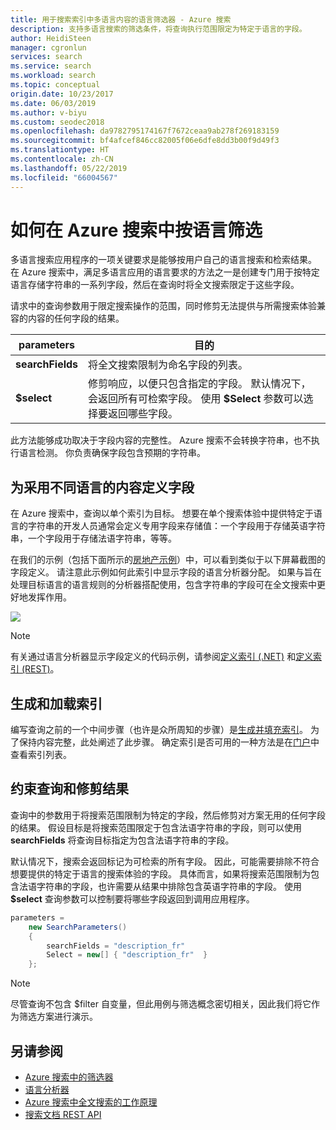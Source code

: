 ```yaml
---
title: 用于搜索索引中多语言内容的语言筛选器 - Azure 搜索
description: 支持多语言搜索的筛选条件，将查询执行范围限定为特定于语言的字段。
author: HeidiSteen
manager: cgronlun
services: search
ms.service: search
ms.workload: search
ms.topic: conceptual
origin.date: 10/23/2017
ms.date: 06/03/2019
ms.author: v-biyu
ms.custom: seodec2018
ms.openlocfilehash: da9782795174167f7672ceaa9ab278f269183159
ms.sourcegitcommit: bf4afcef846cc82005f06e6dfe8dd3b00f9d49f3
ms.translationtype: HT
ms.contentlocale: zh-CN
ms.lasthandoff: 05/22/2019
ms.locfileid: "66004567"
---
```

# <a name="how-to-filter-by-language-in-azure-search"></a>如何在 Azure 搜索中按语言筛选 

多语言搜索应用程序的一项关键要求是能够按用户自己的语言搜索和检索结果。 在 Azure 搜索中，满足多语言应用的语言要求的方法之一是创建专门用于按特定语言存储字符串的一系列字段，然后在查询时将全文搜索限定于这些字段。

请求中的查询参数用于限定搜索操作的范围，同时修剪无法提供与所需搜索体验兼容的内容的任何字段的结果。

| parameters | 目的 |
|-----------|--------------|
| **searchFields** | 将全文搜索限制为命名字段的列表。 |
| **$select** | 修剪响应，以便只包含指定的字段。 默认情况下，会返回所有可检索字段。 使用 **$Select** 参数可以选择要返回哪些字段。 |

此方法能够成功取决于字段内容的完整性。 Azure 搜索不会转换字符串，也不执行语言检测。 你负责确保字段包含预期的字符串。

## <a name="define-fields-for-content-in-different-languages"></a>为采用不同语言的内容定义字段

在 Azure 搜索中，查询以单个索引为目标。 想要在单个搜索体验中提供特定于语言的字符串的开发人员通常会定义专用字段来存储值：一个字段用于存储英语字符串，一个字段用于存储法语字符串，等等。 

在我们的示例（包括下面所示的[房地产示例](search-get-started-portal.md)）中，可以看到类似于以下屏幕截图的字段定义。 请注意此示例如何此索引中显示字段的语言分析器分配。 如果与旨在处理目标语言的语言规则的分析器搭配使用，包含字符串的字段可在全文搜索中更好地发挥作用。

  ![](./media/search-filters-language/lang-fields.png)

> [!Note]
> 有关通过语言分析器显示字段定义的代码示例，请参阅[定义索引 (.NET)](https://docs.azure.cn/zh-cn/search/search-create-index-dotnet) 和[定义索引 (REST)](search-create-index-rest-api.md)。

## <a name="build-and-load-an-index"></a>生成和加载索引

编写查询之前的一个中间步骤（也许是众所周知的步骤）是[生成并填充索引](https://docs.azure.cn/zh-cn/search/search-create-index-dotnet)。 为了保持内容完整，此处阐述了此步骤。 确定索引是否可用的一种方法是在[门户](https://portal.azure.com)中查看索引列表。

## <a name="constrain-the-query-and-trim-results"></a>约束查询和修剪结果

查询中的参数用于将搜索范围限制为特定的字段，然后修剪对方案无用的任何字段的结果。 假设目标是将搜索范围限定于包含法语字符串的字段，则可以使用 **searchFields** 将查询目标指定为包含法语字符串的字段。 

默认情况下，搜索会返回标记为可检索的所有字段。 因此，可能需要排除不符合想要提供的特定于语言的搜索体验的字段。 具体而言，如果将搜索范围限制为包含法语字符串的字段，也许需要从结果中排除包含英语字符串的字段。 使用 **$select** 查询参数可以控制要将哪些字段返回到调用应用程序。

```csharp
parameters =
    new SearchParameters()
    {
        searchFields = "description_fr" 
        Select = new[] { "description_fr"  }
    };
```
> [!Note]
> 尽管查询不包含 $filter 自变量，但此用例与筛选概念密切相关，因此我们将它作为筛选方案进行演示。

## <a name="see-also"></a>另请参阅

+ [Azure 搜索中的筛选器](search-filters.md)
+ [语言分析器](https://docs.microsoft.com/rest/api/searchservice/language-support)
+ [Azure 搜索中全文搜索的工作原理](search-lucene-query-architecture.md)
+ [搜索文档 REST API](https://docs.microsoft.com/rest/api/searchservice/search-documents)

